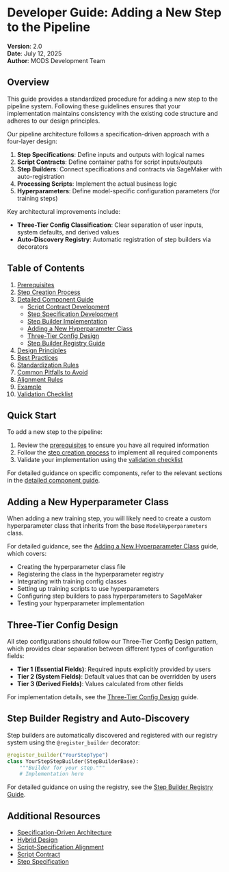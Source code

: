 # Developer Guide: Adding a New Step to the Pipeline

**Version**: 2.0  
**Date**: July 12, 2025  
**Author**: MODS Development Team

## Overview

This guide provides a standardized procedure for adding a new step to the pipeline system. Following these guidelines ensures that your implementation maintains consistency with the existing code structure and adheres to our design principles.

Our pipeline architecture follows a specification-driven approach with a four-layer design:

1. **Step Specifications**: Define inputs and outputs with logical names
2. **Script Contracts**: Define container paths for script inputs/outputs
3. **Step Builders**: Connect specifications and contracts via SageMaker with auto-registration
4. **Processing Scripts**: Implement the actual business logic
5. **Hyperparameters**: Define model-specific configuration parameters (for training steps)

Key architectural improvements include:
- **Three-Tier Config Classification**: Clear separation of user inputs, system defaults, and derived values
- **Auto-Discovery Registry**: Automatic registration of step builders via decorators

## Table of Contents

1. [Prerequisites](prerequisites.md)
2. [Step Creation Process](creation_process.md)
3. [Detailed Component Guide](component_guide.md)
   - [Script Contract Development](script_contract.md)
   - [Step Specification Development](step_specification.md)
   - [Step Builder Implementation](step_builder.md)
   - [Adding a New Hyperparameter Class](hyperparameter_class.md)
   - [Three-Tier Config Design](three_tier_config_design.md)
   - [Step Builder Registry Guide](step_builder_registry_guide.md)
4. [Design Principles](design_principles.md)
5. [Best Practices](best_practices.md)
6. [Standardization Rules](standardization_rules.md)
7. [Common Pitfalls to Avoid](common_pitfalls.md)
8. [Alignment Rules](alignment_rules.md)
9. [Example](example.md)
10. [Validation Checklist](validation_checklist.md)

## Quick Start

To add a new step to the pipeline:

1. Review the [prerequisites](prerequisites.md) to ensure you have all required information
2. Follow the [step creation process](creation_process.md) to implement all required components
3. Validate your implementation using the [validation checklist](validation_checklist.md)

For detailed guidance on specific components, refer to the relevant sections in the [detailed component guide](component_guide.md).

## Adding a New Hyperparameter Class

When adding a new training step, you will likely need to create a custom hyperparameter class that inherits from the base `ModelHyperparameters` class.

For detailed guidance, see the [Adding a New Hyperparameter Class](hyperparameter_class.md) guide, which covers:

- Creating the hyperparameter class file
- Registering the class in the hyperparameter registry
- Integrating with training config classes
- Setting up training scripts to use hyperparameters
- Configuring step builders to pass hyperparameters to SageMaker
- Testing your hyperparameter implementation

## Three-Tier Config Design

All step configurations should follow our Three-Tier Config Design pattern, which provides clear separation between different types of configuration fields:

- **Tier 1 (Essential Fields)**: Required inputs explicitly provided by users
- **Tier 2 (System Fields)**: Default values that can be overridden by users
- **Tier 3 (Derived Fields)**: Values calculated from other fields

For implementation details, see the [Three-Tier Config Design](three_tier_config_design.md) guide.

## Step Builder Registry and Auto-Discovery

Step builders are automatically discovered and registered with our registry system using the `@register_builder` decorator:

```python
@register_builder("YourStepType")
class YourStepStepBuilder(StepBuilderBase):
    """Builder for your step."""
    # Implementation here
```

For detailed guidance on using the registry, see the [Step Builder Registry Guide](step_builder_registry_guide.md).

## Additional Resources

- [Specification-Driven Architecture](../pipeline_design/specification_driven_design.md)
- [Hybrid Design](../pipeline_design/hybrid_design.md)
- [Script-Specification Alignment](../project_planning/script_specification_alignment_prevention_plan.md)
- [Script Contract](../pipeline_design/script_contract.md)
- [Step Specification](../pipeline_design/step_specification.md)
